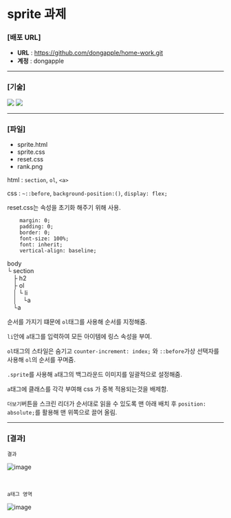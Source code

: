 # sprite 과제

 ### [배포 URL]

  * **URL** : https://github.com/dongapple/home-work.git
  * **계정** : dongapple

  ***
  ### [기술]

  <img src="https://img.shields.io/badge/HTML5-E34F26?style=for-the-badge&logo=HTML5&logoColor=white">
   <img src="https://img.shields.io/badge/CSS3-1572B6?style=for-the-badge&logo=css3&logoColor=white">

  ***
  ### [파일]
  
  * sprite.html
  * sprite.css
  * reset.css
  * rank.png

  
  html : 
`section`, `ol`, `<a>`

css : `~::before`, `background-position:()`, `display: flex;`


reset.css는 속성을 초기화 해주기 위해 사용.
```	
    margin: 0;
	padding: 0;
	border: 0;
	font-size: 100%;
	font: inherit;
	vertical-align: baseline;
  ```
  body<br> 
  └&nbsp;section<br>
   ├&nbsp;h2<br>
   ├&nbsp;ol<br>
   │&nbsp;└&nbsp;li<br>
   │ └a<br>
   └a


순서를 가지기 떄문에 `ol`태그를 사용해 순서를 지정해줌.<br>

`li`안에 `a`태그를 입력하여 모든 아이템에 링스 속성을 부여.<br>

`ol`태그의 스타일은 숨기고 `counter-increment: index;` 와 `::before`가상 선택자를 사용해 `ol`의 순서를 꾸며줌.<br>

`.sprite`를 사용해 `a`태그의 백그라운드 이미지를 일괄적으로 설정해줌.

`a`태그에 클래스를 각각 부여해 css 가 중복 적용되는것을 배제함.

`더보기`버튼을 스크린 리더가 순서대로 읽을 수 있도록 맨 아래 배치 후 `position: absolute;`를 활용해 맨 위쪽으로 끌어 올림.

***
### [결과]

`결과` <br>

![image](https://github.com/dongapple/home-work/assets/74224516/d9e6dca3-d548-4e7f-8695-c0d9a98c249f)


<br>

`a태그 영역` <br>

![image](https://github.com/dongapple/home-work/assets/74224516/57ff371d-2de7-42a9-aec8-6d433cd88809)
